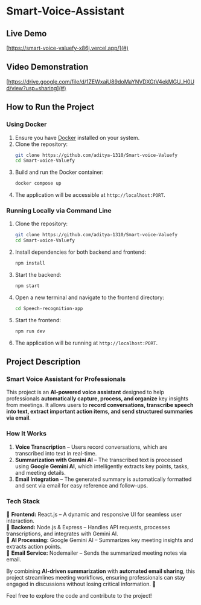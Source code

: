 # Smart-Voice-Assistant

## Live Demo
[https://smart-voice-valuefy-x86j.vercel.app/](#)  

## Video Demonstration
[https://drive.google.com/file/d/1ZEWxaiU89doMaYNVDXGtV4ekMGU_H0Ud/view?usp=sharing](#)  

## How to Run the Project

### Using Docker
1. Ensure you have [Docker](https://www.docker.com/) installed on your system.
2. Clone the repository:
   ```sh
   git clone https://github.com/aditya-1310/Smart-voice-Valuefy
   cd Smart-voice-Valuefy
   ```
3. Build and run the Docker container:
   ```sh
   docker compose up 
   ```
4. The application will be accessible at `http://localhost:PORT`.

### Running Locally via Command Line
1. Clone the repository:
   ```sh
   git clone https://github.com/aditya-1310/Smart-voice-Valuefy
   cd Smart-voice-Valuefy
   ```
2. Install dependencies for both backend and frontend:
   ```sh
   npm install
   ```
3. Start the backend:
   ```sh
   npm start
   ```
4. Open a new terminal and navigate to the frontend directory:
   ```sh
   cd Speech-recognition-app
   ```
5. Start the frontend:
   ```sh
   npm run dev
   ```
6. The application will be running at `http://localhost:PORT`.

## Project Description
### **Smart Voice Assistant for Professionals**  

This project is an **AI-powered voice assistant** designed to help professionals **automatically capture, process, and organize** key insights from meetings. It allows users to **record conversations, transcribe speech into text, extract important action items, and send structured summaries via email**.  

### **How It Works**  
1. **Voice Transcription** – Users record conversations, which are transcribed into text in real-time.  
2. **Summarization with Gemini AI** – The transcribed text is processed using **Google Gemini AI**, which intelligently extracts key points, tasks, and meeting details.  
3. **Email Integration** – The generated summary is automatically formatted and sent via email for easy reference and follow-ups.  

### **Tech Stack**  
🔹 **Frontend:** React.js – A dynamic and responsive UI for seamless user interaction.  
🔹 **Backend:** Node.js & Express – Handles API requests, processes transcriptions, and integrates with Gemini AI.  
🔹 **AI Processing:** Google Gemini AI – Summarizes key meeting insights and extracts action points.  
🔹 **Email Service:** Nodemailer – Sends the summarized meeting notes via email.  

By combining **AI-driven summarization** with **automated email sharing**, this project streamlines meeting workflows, ensuring professionals can stay engaged in discussions without losing critical information. 🚀

Feel free to explore the code and contribute to the project!


